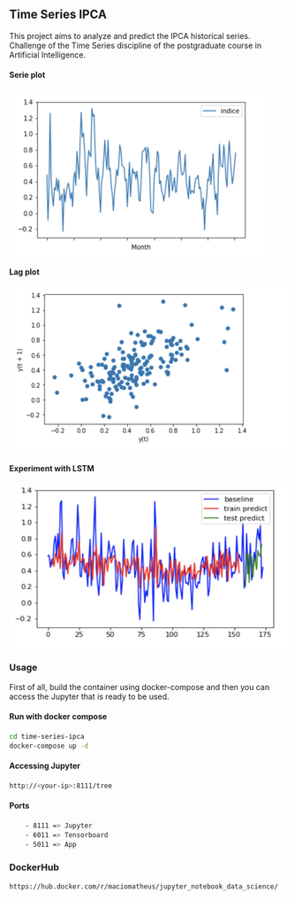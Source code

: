 ## Time Series IPCA

This project aims to analyze and predict the IPCA historical series. Challenge of the Time Series discipline of the postgraduate course in Artificial Intelligence.

#### Serie plot

<img align="center" alt="serie" src="https://raw.githubusercontent.com/macio-matheus/time-series-ipca/master/docs/serie_plot.png" data-canonical-src="https://raw.githubusercontent.com/macio-matheus/time-series-ipca/master/docs/serie_plot.png"  height="300" />

#### Lag plot

<img align="center" alt="lag-plot" src="https://raw.githubusercontent.com/macio-matheus/time-series-ipca/master/docs/lag_plot.png" data-canonical-src="https://raw.githubusercontent.com/macio-matheus/time-series-ipca/master/docs/lag_plot.png" width="600" height="300" />

#### Experiment with LSTM

<img align="center" alt="lstm experiment plot" src="https://raw.githubusercontent.com/macio-matheus/time-series-ipca/master/docs/experiment_lstm.png" data-canonical-src="https://raw.githubusercontent.com/macio-matheus/time-series-ipca/master/docs/experiment_lstm.png" width="600" height="300" />

### Usage
First of all, build the container using docker-compose and then you can 
access the Jupyter that is ready to be used.

#### Run with docker compose
```sh
cd time-series-ipca
docker-compose up -d
```

#### Accessing Jupyter
```sh
http://<your-ip>:8111/tree
```

#### Ports
```sh
    - 8111 => Jupyter
    - 6011 => Tensorboard
    - 5011 => App
```

### DockerHub
```sh
https://hub.docker.com/r/maciomatheus/jupyter_notebook_data_science/
```

